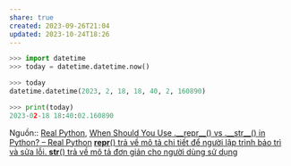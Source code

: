 ```yaml
---
share: true
created: 2023-09-26T21:04
updated: 2023-10-24T18:26
---
```

```python
>>> import datetime
>>> today = datetime.datetime.now()

>>> today
datetime.datetime(2023, 2, 18, 18, 40, 2, 160890)

>>> print(today)
2023-02-18 18:40:02.160890
```
Nguồn:: [Real Python](../../../%E2%9A%A1Hi%E1%BB%83u%20bi%E1%BA%BFt%20s%C3%A2u/%CE%9E%20Ngu%E1%BB%93n/Real%20Python.md#), [When Should You Use .\_\_repr\_\_() vs .\_\_str\_\_() in Python? – Real Python](https://realpython.com/python-repr-vs-str/)
[__repr__() trả về mô tả chi tiết để người lập trình bảo trì và sửa lỗi. __str__() trả về mô tả đơn giản cho người dùng sử dụng](./__repr__()%20tr%E1%BA%A3%20v%E1%BB%81%20m%C3%B4%20t%E1%BA%A3%20chi%20ti%E1%BA%BFt%20%C4%91%E1%BB%83%20ng%C6%B0%E1%BB%9Di%20l%E1%BA%ADp%20tr%C3%ACnh%20b%E1%BA%A3o%20tr%C3%AC%20v%C3%A0%20s%E1%BB%ADa%20l%E1%BB%97i.%20__str__()%20tr%E1%BA%A3%20v%E1%BB%81%20m%C3%B4%20t%E1%BA%A3%20%C4%91%C6%A1n%20gi%E1%BA%A3n%20cho%20ng%C6%B0%E1%BB%9Di%20d%C3%B9ng%20s%E1%BB%AD%20d%E1%BB%A5ng.md#) 